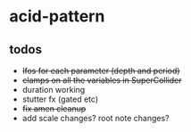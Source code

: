# acid-pattern

## todos

- ~~lfos for each parameter (depth and period)~~
- ~~clamps on all the variables in SuperCollider~~
- duration working
- stutter fx (gated etc)
- ~~fix amen cleanup~~
- add scale changes? root note changes?
